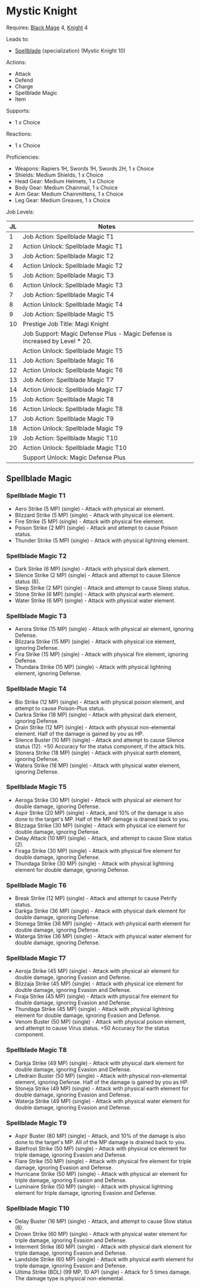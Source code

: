 # Mystic Knight

Requires: [Black Mage](/Jobs/JobDetails/BlackMage.md) 4, [Knight](/Jobs/JobDetails/Knight.md) 4

Leads to:

- [Spellblade](/Jobs/JobDetails/Spellblade.md) (specialization) (Mystic Knight 10)

Actions:

- Attack
- Defend
- Charge
- Spellblade Magic
- Item

Supports:

- 1 x Choice

Reactions:

- 1 x Choice

Proficiencies:

- Weapons: Rapiers 1H, Swords 1H, Swords 2H, 1 x Choice
- Shields: Medium Shields, 1 x Choice
- Head Gear: Medium Helmets, 1 x Choice
- Body Gear: Medium Chainmail, 1 x Choice
- Arm Gear: Medium Chainmittens, 1 x Choice
- Leg Gear: Medium Greaves, 1 x Choice

Job Levels:

| JL | Notes |
| --- | --- |
| 1 | Job Action: Spellblade Magic T1
| 2 | Action Unlock: Spellblade Magic T1
| 3 | Job Action: Spellblade Magic T2
| 4 | Action Unlock: Spellblade Magic T2
| 5 | Job Action: Spellblade Magic T3
| 6 | Action Unlock: Spellblade Magic T3
| 7 | Job Action: Spellblade Magic T4
| 8 | Action Unlock: Spellblade Magic T4
| 9 | Job Action: Spellblade Magic T5
| 10 | Prestige Job Title: Magi Knight
|    | Job Support: Magic Defense Plus - Magic Defense is increased by Level * 20.
|    | Action Unlock: Spellblade Magic T5
| 11 | Job Action: Spellblade Magic T6
| 12 | Action Unlock: Spellblade Magic T6
| 13 | Job Action: Spellblade Magic T7
| 14 | Action Unlock: Spellblade Magic T7
| 15 | Job Action: Spellblade Magic T8
| 16 | Action Unlock: Spellblade Magic T8
| 17 | Job Action: Spellblade Magic T9
| 18 | Action Unlock: Spellblade Magic T9
| 19 | Job Action: Spellblade Magic T10
| 20 | Action Unlock: Spellblade Magic T10
|    | Support Unlock: Magic Defense Plus

## Spellblade Magic

### Spellblade Magic T1

- Aero Strike (5 MP) (single) - Attack with physical air element.
- Blizzard Strike (5 MP) (single) - Attack with physical ice element.
- Fire Strike (5 MP) (single) - Attack with physical fire element.
- Poison Strike (2 MP) (single) - Attack and attempt to cause Poison status.
- Thunder Strike (5 MP) (single) - Attack with physical lightning element.

### Spellblade Magic T2

- Dark Strike (6 MP) (single) - Attack with physical dark element.
- Silence Strike (2 MP) (single) - Attack and attempt to cause Silence status (6).
- Sleep Strike (2 MP) (single) - Attack and attempt to cause Sleep status.
- Stone Strike (6 MP) (single) - Attack with physical earth element.
- Water Strike (6 MP) (single) - Attack with physical water element.

### Spellblade Magic T3

- Aerora Strike (15 MP) (single) - Attack with physical air element, ignoring Defense.
- Blizzara Strike (15 MP) (single) - Attack with physical ice element, ignoring Defense.
- Fira Strike (15 MP) (single) - Attack with physical fire element, ignoring Defense.
- Thundara Strike (15 MP) (single) - Attack with physical lightning element, ignoring Defense.

### Spellblade Magic T4

- Bio Strike (12 MP) (single) - Attack with physical poison element, and attempt to cause Poison-Plus status.
- Darkra Strike (18 MP) (single) - Attack with physical dark element, ignoring Defense.
- Drain Strike (12 MP) (single) - Attack with physical non-elemental element. Half of the damage is gained by you as HP.
- Silence Buster (10 MP) (single) - Attack and attempt to cause Silence status (12). +50 Accuracy for the status component, if the attack hits.
- Stonera Strike (18 MP) (single) - Attack with physical earth element, ignoring Defense.
- Watera Strike (18 MP) (single) - Attack with physical water element, ignoring Defense.

### Spellblade Magic T5

- Aeroga Strike (30 MP) (single) - Attack with physical air element for double damage, ignoring Defense.
- Aspir Strike (20 MP) (single) - Attack, and 10% of the damage is also done to the target's MP. Half of the MP damage is drained back to you.
- Blizzaga Strike (30 MP) (single) - Attack with physical ice element for double damage, ignoring Defense.
- Delay Attack (10 MP) (single) - Attack, and attempt to cause Slow status (2).
- Firaga Strike (30 MP) (single) - Attack with physical fire element for double damage, ignoring Defense.
- Thundaga Strike (30 MP) (single) - Attack with physical lightning element for double damage, ignoring Defense.

### Spellblade Magic T6

- Break Strike (12 MP) (single) - Attack and attempt to cause Petrify status.
- Darkga Strike (36 MP) (single) - Attack with physical dark element for double damage, ignoring Defense.
- Stonega Strike (36 MP) (single) - Attack with physical earth element for double damage, ignoring Defense.
- Waterga Strike (36 MP) (single) - Attack with physical water element for double damage, ignoring Defense.

### Spellblade Magic T7

- Aeroja Strike (45 MP) (single) - Attack with physical air element for double damage, ignoring Evasion and Defense.
- Blizzaja Strike (45 MP) (single) - Attack with physical ice element for double damage, ignoring Evasion and Defense.
- Firaja Strike (45 MP) (single) - Attack with physical fire element for double damage, ignoring Evasion and Defense.
- Thundaga Strike (45 MP) (single) - Attack with physical lightning element for double damage, ignoring Evasion and Defense.
- Venom Buster (50 MP) (single) - Attack with physical poison element, and attempt to cause Virus status. +50 Accuracy for the status component.

### Spellblade Magic T8

- Darkja Strike (49 MP) (single) - Attack with physical dark element for double damage, ignoring Evasion and Defense.
- Lifedrain Buster (50 MP) (single) - Attack with physical non-elemental element, ignoring Defense. Half of the damage is gained by you as HP.
- Stoneja Strike (49 MP) (single) - Attack with physical earth element for double damage, ignoring Evasion and Defense.
- Waterja Strike (49 MP) (single) - Attack with physical water element for double damage, ignoring Evasion and Defense.

### Spellblade Magic T9

- Aspir Buster (80 MP) (single) - Attack, and 10% of the damage is also done to the target's MP. All of the MP damage is drained back to you.
- Balefrost Strike (50 MP) (single) - Attack with physical ice element for triple damage, ignoring Evasion and Defense.
- Flare Strike (50 MP) (single) - Attack with physical fire element for triple damage, ignoring Evasion and Defense.
- Hurricane Strike (50 MP) (single) - Attack with physical air element for triple damage, ignoring Evasion and Defense.
- Luminaire Strike (50 MP) (single) - Attack with physical lightning element for triple damage, ignoring Evasion and Defense.

### Spellblade Magic T10

- Delay Buster (16 MP) (single) - Attack, and attempt to cause Slow status (6).
- Drown Strike (60 MP) (single) - Attack with physical water element for triple damage, ignoring Evasion and Defense.
- Interment Strike (60 MP) (single) - Attack with physical dark element for triple damage, ignoring Evasion and Defense.
- Landslide Strike (60 MP) (single) - Attack with physical earth element for triple damage, ignoring Evasion and Defense.
- Ultima Strike (BDL) (99 MP, 10 AP) (single) - Attack for 5 times damage. The damage type is physical non-elemental.
